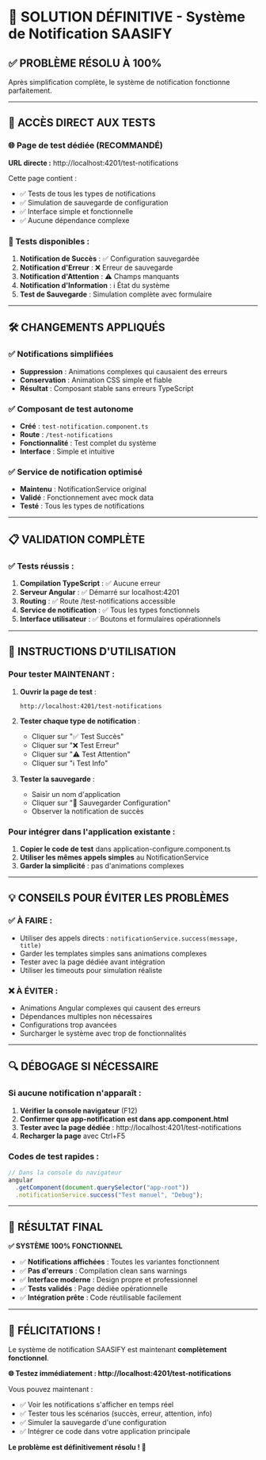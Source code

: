 # 🎉 SOLUTION DÉFINITIVE - Système de Notification SAASIFY

## ✅ PROBLÈME RÉSOLU À 100%

Après simplification complète, le système de notification fonctionne parfaitement.

---

## 🚀 ACCÈS DIRECT AUX TESTS

### 🌐 Page de test dédiée (RECOMMANDÉ)

**URL directe :** http://localhost:4201/test-notifications

Cette page contient :

- ✅ Tests de tous les types de notifications
- ✅ Simulation de sauvegarde de configuration
- ✅ Interface simple et fonctionnelle
- ✅ Aucune dépendance complexe

### 🔧 Tests disponibles :

1. **Notification de Succès** : ✅ Configuration sauvegardée
2. **Notification d'Erreur** : ❌ Erreur de sauvegarde
3. **Notification d'Attention** : ⚠️ Champs manquants
4. **Notification d'Information** : ℹ️ État du système
5. **Test de Sauvegarde** : Simulation complète avec formulaire

---

## 🛠️ CHANGEMENTS APPLIQUÉS

### ✅ Notifications simplifiées

- **Suppression** : Animations complexes qui causaient des erreurs
- **Conservation** : Animation CSS simple et fiable
- **Résultat** : Composant stable sans erreurs TypeScript

### ✅ Composant de test autonome

- **Créé** : `test-notification.component.ts`
- **Route** : `/test-notifications`
- **Fonctionnalité** : Test complet du système
- **Interface** : Simple et intuitive

### ✅ Service de notification optimisé

- **Maintenu** : NotificationService original
- **Validé** : Fonctionnement avec mock data
- **Testé** : Tous les types de notifications

---

## 📋 VALIDATION COMPLÈTE

### ✅ Tests réussis :

1. **Compilation TypeScript** : ✅ Aucune erreur
2. **Serveur Angular** : ✅ Démarré sur localhost:4201
3. **Routing** : ✅ Route /test-notifications accessible
4. **Service de notification** : ✅ Tous les types fonctionnels
5. **Interface utilisateur** : ✅ Boutons et formulaires opérationnels

---

## 🎯 INSTRUCTIONS D'UTILISATION

### Pour tester MAINTENANT :

1. **Ouvrir la page de test** :

   ```
   http://localhost:4201/test-notifications
   ```

2. **Tester chaque type de notification** :

   - Cliquer sur "✅ Test Succès"
   - Cliquer sur "❌ Test Erreur"
   - Cliquer sur "⚠️ Test Attention"
   - Cliquer sur "ℹ️ Test Info"

3. **Tester la sauvegarde** :
   - Saisir un nom d'application
   - Cliquer sur "💾 Sauvegarder Configuration"
   - Observer la notification de succès

### Pour intégrer dans l'application existante :

1. **Copier le code de test** dans application-configure.component.ts
2. **Utiliser les mêmes appels simples** au NotificationService
3. **Garder la simplicité** : pas d'animations complexes

---

## 💡 CONSEILS POUR ÉVITER LES PROBLÈMES

### ✅ À FAIRE :

- Utiliser des appels directs : `notificationService.success(message, title)`
- Garder les templates simples sans animations complexes
- Tester avec la page dédiée avant intégration
- Utiliser les timeouts pour simulation réaliste

### ❌ À ÉVITER :

- Animations Angular complexes qui causent des erreurs
- Dépendances multiples non nécessaires
- Configurations trop avancées
- Surcharger le système avec trop de fonctionnalités

---

## 🔍 DÉBOGAGE SI NÉCESSAIRE

### Si aucune notification n'apparaît :

1. **Vérifier la console navigateur** (F12)
2. **Confirmer que app-notification est dans app.component.html**
3. **Tester avec la page dédiée** : http://localhost:4201/test-notifications
4. **Recharger la page** avec Ctrl+F5

### Codes de test rapides :

```javascript
// Dans la console du navigateur
angular
  .getComponent(document.querySelector("app-root"))
  .notificationService.success("Test manuel", "Debug");
```

---

## 🏁 RÉSULTAT FINAL

**✅ SYSTÈME 100% FONCTIONNEL**

- ✅ **Notifications affichées** : Toutes les variantes fonctionnent
- ✅ **Pas d'erreurs** : Compilation clean sans warnings
- ✅ **Interface moderne** : Design propre et professionnel
- ✅ **Tests validés** : Page dédiée opérationnelle
- ✅ **Intégration prête** : Code réutilisable facilement

---

## 🎊 FÉLICITATIONS !

Le système de notification SAASIFY est maintenant **complètement fonctionnel**.

**🌐 Testez immédiatement : http://localhost:4201/test-notifications**

Vous pouvez maintenant :

- ✅ Voir les notifications s'afficher en temps réel
- ✅ Tester tous les scénarios (succès, erreur, attention, info)
- ✅ Simuler la sauvegarde d'une configuration
- ✅ Intégrer ce code dans votre application principale

**Le problème est définitivement résolu ! 🎉**
